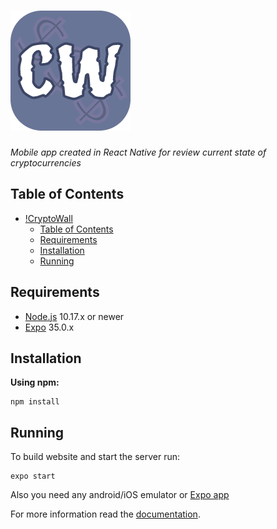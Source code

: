 # ![CryptoWall](./assets/icon.png)

*Mobile app created in React Native for review current state of cryptocurrencies*

## Table of Contents
- [!CryptoWall](#cryptowall)
  - [Table of Contents](#table-of-contents)
  - [Requirements](#requirements)
  - [Installation](#installation)
  - [Running](#running)

## Requirements

- [Node.js](https://nodejs.org/en/) 10.17.x or newer
- [Expo](https://expo.io/) 35.0.x

## Installation

**Using npm:**
```
npm install
```

## Running

To build website and start the server run:
```
expo start
```

Also you need any android/iOS emulator or [Expo app](https://play.google.com/store/apps/details?id=host.exp.exponent&hl=en)

For more information read the [documentation](https://docs.expo.io/versions/latest/).